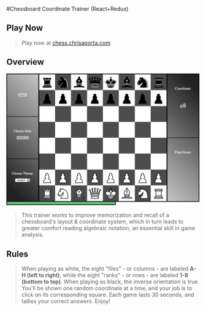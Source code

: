 #Chessboard Coordinate Trainer (React+Redux)

## Play Now
> Play now at [chess.chrisaporta.com](http://chess.chrisaporta.com)

## Overview

![Preview Image](src/assets/img/board.png?raw=true)

> This trainer works to improve memorization and recall of a chessboard's
> layout & coordinate system, which in turn leads to greater comfort
> reading algebraic notation, an essential skill in game analysis.

## Rules
> When playing as white, the eight "files" - or columns - are labeled
> **A-H (left to right)**, while the eight "ranks" - or rows - are
> labeled **1-8 (bottom to top)**.
> When playing as black, the inverse orientation is true. You'll be
> shown one random coordinate at a time, and your job is to click
> on its corresponding square.
> Each game lasts 30 seconds, and tallies your correct answers.
> Enjoy!
